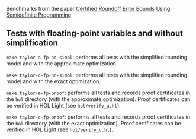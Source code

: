 Benchmarks from the paper [Certified Roundoff Error Bounds Using
Semidefinite Programming](http://arxiv.org/pdf/1507.03331)

Tests with floating-point variables and without simplification
--------------------------------------------------------------

`make taylor-a-fp-no-simpl`: performs all tests with the simplified rounding model and with the approximate optimization.

`make taylor-c-fp-no-simpl`: performs all tests with the simplified rounding model and with the exact optimization.

`make taylor-a-fp-proof`: performs all tests and records proof certificates in the `hol` directory (with the approximate optimization). Proof certificates can be verified in HOL Light (see `hol/verify_a.hl`).

`make taylor-c-fp-proof`: performs all tests and records proof certificates in the `hol` directory (with the exact optimization). Proof certificates can be verified in HOL Light (see `hol/verify_c.hl`).